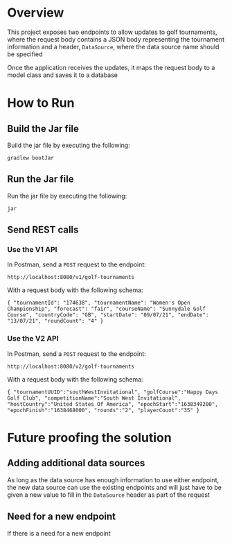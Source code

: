 # Overview

This project exposes two endpoints to allow updates to golf tournaments, 
where the request body contains a JSON body representing the tournament information
and a header, `DataSource`, where the data source name should be specified

Once the application receives the updates,
it maps the request body to a model class and saves it to a database

# How to Run

## Build the Jar file

Build the jar file by executing the following: 

`gradlew bootJar`

## Run the Jar file

Run the jar file by executing the following:

`jar `

## Send REST calls

### Use the V1 API

In Postman, send a `POST` request to the endpoint:

`http://localhost:8080/v1/golf-tournaments`

With a request body with the following schema:

`
{
	"tournamentId": "174638",
	"tournamentName": "Women's Open Championship",
	"forecast": "fair",
	"courseName": "Sunnydale Golf Course",
	"countryCode": "GB",
	"startDate": "09/07/21",
	"endDate": "13/07/21",
	"roundCount": "4"
}
`

### Use the V2 API

In Postman, send a `POST` request to the endpoint:

`http://localhost:8080/v2/golf-tournaments`

With a request body with the following schema:

`
{
    "tournamentUUID":"southWestInvitational",
    "golfCourse":"Happy Days Golf Club",
    "competitionName":"South West Invitational",
    "hostCountry":"United States Of America",
    "epochStart":"1638349200",
    "epochFinish":"1638468000",
    "rounds":"2",
    "playerCount":"35"
}
`

# Future proofing the solution

## Adding additional data sources

As long as the data source has enough information to use either endpoint, the new data source can use the
existing endpoints and will just have to be given a new value to fill in the `DataSource` header as part of the request

## Need for a new endpoint

If there is a need for a new endpoint

